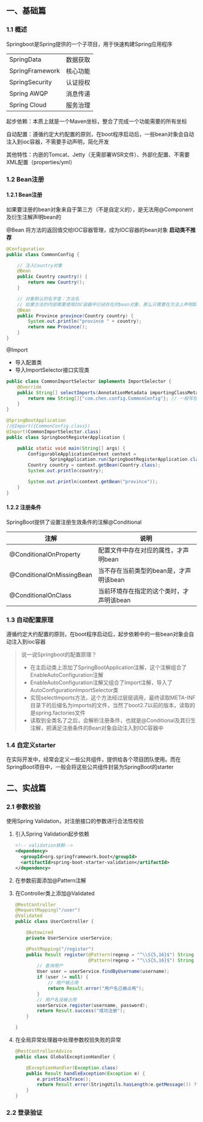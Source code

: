 ## 一、基础篇

### 1.1 概述

Springboot是Spring提供的一个子项目，用于快速构建Spring应用程序

|      |      |
| ---- | ---- |
|      SpringData| 数据获取 |
| SpringFramework | 核心功能 |
| SpringSecurity | 认证授权 |
| Spring AWQP | 消息传递 |
|Spring Cloud|服务治理|

起步依赖：本质上就是一个Maven坐标，整合了完成一个功能需要的所有坐标

自动配置：遵循约定大约配置的原则，在boot程序启动后，一些bean对象会自动注入到ioc容器，不需要手动声明，简化开发

其他特性：内嵌的Tomcat、Jetty（无需部署WSR文件）、外部化配置、不需要XML配置（properties/yml）

### 1.2 Bean注册

#### 1.2.1 Bean注册

如果要注册的bean对象来自于第三方（不是自定义的），是无法用@Component及衍生注解声明bean的

@Bean 将方法的返回值交给IOC容器管理，成为IOC容器的bean对象     **启动类不推荐**

```java
@Configuration
public class CommonConfig {

    // 注入Country对象
    @Bean
    public Country country() {
        return new Country();
    }

    // 对象默认的名字是：方法名
    // 如果方法的内部需要使用IOC容器中已经存在的bean对象，那么只需要在方法上声明即可，spring会自动注入
    @Bean
    public Province province(Country country) {
        System.out.println("province " + country);
        return new Province();
    }
}

```

@Import 

* 导入配置类
* 导入ImportSelector接口实现类

```java
public class CommonImportSelector implements ImportSelector {
    @Override
    public String[] selectImports(AnnotationMetadata importingClassMetadata) {
        return new String[]{"com.chen.config.CommonConfig"}; // 一般写在配置文件里面
    }
}
```

```java
@SpringBootApplication
//@Import({CommonConfig.class})
@Import(CommonImportSelector.class)
public class SpringbootRegisterApplication {

    public static void main(String[] args) {
        ConfigurableApplicationContext context =
                SpringApplication.run(SpringbootRegisterApplication.class, args);
        Country country = context.getBean(Country.class);
        System.out.println(country);

        System.out.println(context.getBean("province"));
    }
}
```

#### 1.2.2  注册条件

SpringBoot提供了设置注册生效条件的注解@Conditional

| 注解                      | 说明                                     |
| ------------------------- | ---------------------------------------- |
| @ConditionalOnProperty    | 配置文件中存在对应的属性，才声明bean     |
| @ConditionalOnMissingBean | 当不存在当前类型的bean是，才声明该bean   |
| @ConditionalOnClass       | 当前环境存在指定的这个类时，才声明该bean |

### 1.3 自动配置原理

 遵循约定大约配置的原则，在boot程序启动后，起步依赖中的一些bean对象会自动注入到ioc容器

> 说一说Springboot的配置原理？
>
> * 在主启动类上添加了SpringBootApplication注解，这个注解组合了EnableAutoConfiguration注解
> * EnableAutoConfiguration注解又组合了Import注解，导入了AutoConfigurationImportSelector类
> * 实现selectImports方法，这个方法经过层层调用，最终读取META-INF目录下的后缀名为imports的文件，当然了boot2.7以前的版本，读取的是spring.factories文件
> * 读取到全类名了之后，会解析注册条件，也就是@Conditional及其衍生注解，把满足注册条件的Bean对象自动注入到IOC容器中

### 1.4 自定义starter

在实际开发中，经常会定义一些公共组件，提供给各个项目团队使用。而在SpringBoot项目中，一般会将这些公共组件封装为SpringBoot的starter



## 二、实战篇

### 2.1 参数校验

使用Spring Validation，对注册接口的参数进行合法性校验

1. 引入Spring Validation起步依赖

   ```xml
   <!-- validation依赖-->
   <dependency>
     <groupId>org.springframework.boot</groupId>
     <artifactId>spring-boot-starter-validation</artifactId>
   </dependency>
   ```

2. 在参数前面添加@Pattern注解

3. 在Controller类上添加@Validated

   ```java
   @RestController
   @RequestMapping("/user")
   @Validated
   public class UserController {

       @Autowired
       private UserService userService;

       @PostMapping("/register")
       public Result register(@Pattern(regexp = "^\\S{5,16}$") String username,
                              @Pattern(regexp = "^\\S{5,16}$") String password) {
           // 查询用户
           User user = userService.findByUsername(username);
           if (user != null) {
               // 用户被占用
               return Result.error("用户名已被占用");
           }
           // 用户名没被占用
           userService.register(username, password);
           return Result.success("成功注册");
       }

   }
   ```

4. 在全局异常处理器中处理参数校验失败的异常

   ```java
   @RestControllerAdvice
   public class GlobalExceptionHandler {

       @ExceptionHandler(Exception.class)
       public Result handleException(Exception e) {
           e.printStackTrace();
           return Result.error(StringUtils.hasLength(e.getMessage()) ? e.getMessage() : "操作失败");
       }
   }
   ```


### 2.2 登录验证

